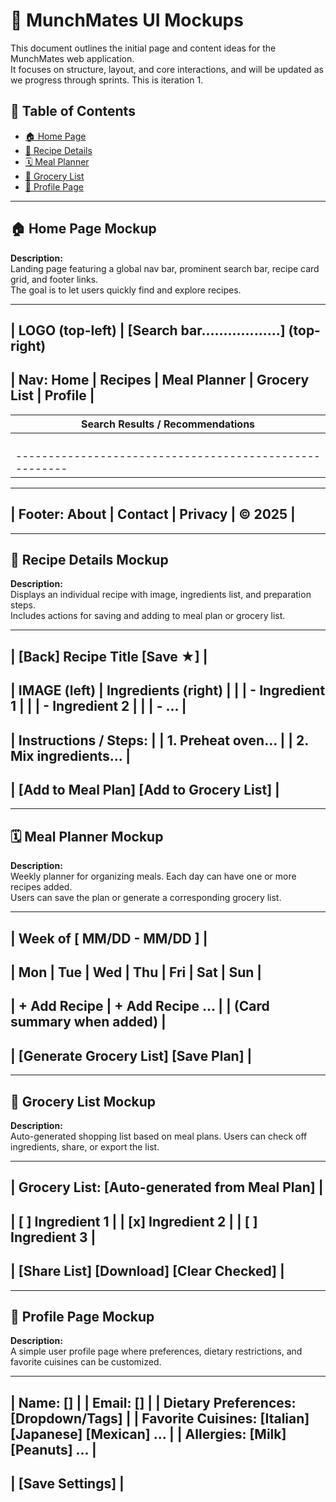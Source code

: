 # 📐 MunchMates UI Mockups

This document outlines the initial page and content ideas for the MunchMates web application.  
It focuses on structure, layout, and core interactions, and will be updated as we progress through sprints. This is iteration 1.

## 📑 Table of Contents
- [🏠 Home Page](#-home-page-mockup)
- [📜 Recipe Details](#-recipe-details-mockup)
- [🗓️ Meal Planner](#-meal-planner-mockup)
- [🛒 Grocery List](#-grocery-list-mockup)
- [👤 Profile Page](#-profile-page-mockup)

---

## 🏠 Home Page Mockup

**Description:**  
Landing page featuring a global nav bar, prominent search bar, recipe card grid, and footer links.  
The goal is to let users quickly find and explore recipes.

-------------------------------------------------------------
| LOGO (top-left)     | [Search bar..................] (top-right)
-------------------------------------------------------------
| Nav:  Home | Recipes | Meal Planner | Grocery List | Profile |
-------------------------------------------------------------
|                Search Results / Recommendations           |
|  -------------------------------------------------------  |
|  | Recipe Card | Recipe Card | Recipe Card | ...       |  |
|  | (Image)     | (Image)     | (Image)     |           |  |
|  | Title       | Title       | Title       |           |  |
|  | [Save] [View]             | [Save]...   |           |  |
|  -------------------------------------------------------  |
-------------------------------------------------------------
| Footer: About | Contact | Privacy | © 2025              |
-------------------------------------------------------------

---

## 📜 Recipe Details Mockup

**Description:**  
Displays an individual recipe with image, ingredients list, and preparation steps.  
Includes actions for saving and adding to meal plan or grocery list.

-------------------------------------------------------------
| [Back]  Recipe Title                           [Save ★]  |
-------------------------------------------------------------
|  IMAGE (left)          | Ingredients (right)              |
|                        | - Ingredient 1                   |
|                        | - Ingredient 2                   |
|                        | - ...                            |
-------------------------------------------------------------
| Instructions / Steps:                                    |
|  1. Preheat oven...                                      |
|  2. Mix ingredients...                                   |
-------------------------------------------------------------
| [Add to Meal Plan] [Add to Grocery List]                 |
-------------------------------------------------------------

---

## 🗓️ Meal Planner Mockup

**Description:**  
Weekly planner for organizing meals. Each day can have one or more recipes added.  
Users can save the plan or generate a corresponding grocery list.

-------------------------------------------------------------
| Week of [  MM/DD  -  MM/DD  ]                            |
-------------------------------------------------------------
| Mon | Tue | Wed | Thu | Fri | Sat | Sun                   |
-------------------------------------------------------------
| + Add Recipe  | + Add Recipe ...                          |
| (Card summary when added)                                 |
-------------------------------------------------------------
| [Generate Grocery List] [Save Plan]                       |
-------------------------------------------------------------

---

## 🛒 Grocery List Mockup

**Description:**  
Auto-generated shopping list based on meal plans. Users can check off ingredients, share, or export the list.

-------------------------------------------------------------
| Grocery List: [Auto-generated from Meal Plan]            |
-------------------------------------------------------------
| [ ] Ingredient 1                                         |
| [x] Ingredient 2                                         |
| [ ] Ingredient 3                                         |
-------------------------------------------------------------
| [Share List] [Download] [Clear Checked]                  |
-------------------------------------------------------------

---

## 👤 Profile Page Mockup

**Description:**  
A simple user profile page where preferences, dietary restrictions, and favorite cuisines can be customized.

-------------------------------------------------------------
| Name: [__________]                                       |
| Email: [__________]                                      |
| Dietary Preferences: [Dropdown/Tags]                     |
| Favorite Cuisines:   [Italian] [Japanese] [Mexican] ...   |
| Allergies:           [Milk] [Peanuts] ...                |
-------------------------------------------------------------
| [Save Settings]                                         |
-------------------------------------------------------------

